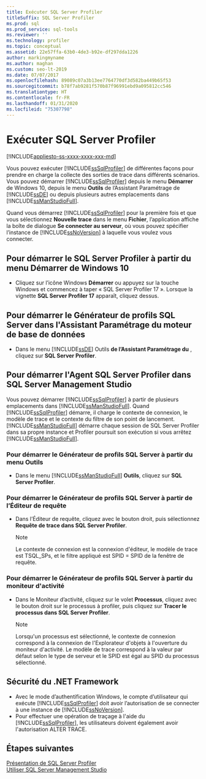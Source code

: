 ```yaml
---
title: Exécuter SQL Server Profiler
titleSuffix: SQL Server Profiler
ms.prod: sql
ms.prod_service: sql-tools
ms.reviewer: ''
ms.technology: profiler
ms.topic: conceptual
ms.assetid: 22e57ffa-63b0-4de3-b92e-df297dda1226
author: markingmyname
ms.author: maghan
ms.custom: seo-lt-2019
ms.date: 07/07/2017
ms.openlocfilehash: 89089c07a3b13ee7764770df3d582ba449b65f53
ms.sourcegitcommit: b78f7ab9281f570b87f96991ebd9a095812cc546
ms.translationtype: HT
ms.contentlocale: fr-FR
ms.lasthandoff: 01/31/2020
ms.locfileid: "75307798"
---
```

# <a name="run-sql-server-profiler"></a>Exécuter SQL Server Profiler

[!INCLUDE[appliesto-ss-xxxx-xxxx-xxx-md](../../includes/appliesto-ss-xxxx-xxxx-xxx-md.md)]

Vous pouvez exécuter [!INCLUDE[ssSqlProfiler](../../includes/sssqlprofiler-md.md)] de différentes façons pour prendre en charge la collecte des sorties de trace dans différents scénarios. Vous pouvez démarrer [!INCLUDE[ssSqlProfiler](../../includes/sssqlprofiler-md.md)] depuis le menu **Démarrer** de Windows 10, depuis le menu **Outils** de l’Assistant Paramétrage de [!INCLUDE[ssDE](../../includes/ssde-md.md)] ou depuis plusieurs autres emplacements dans [!INCLUDE[ssManStudioFull](../../includes/ssmanstudiofull-md.md)].  
  
Quand vous démarrez [!INCLUDE[ssSqlProfiler](../../includes/sssqlprofiler-md.md)] pour la première fois et que vous sélectionnez **Nouvelle trace** dans le menu **Fichier**, l’application affiche la boîte de dialogue **Se connecter au serveur**, où vous pouvez spécifier l’instance de [!INCLUDE[ssNoVersion](../../includes/ssnoversion-md.md)] à laquelle vous voulez vous connecter.  
## <a name="to-start-sql-server-profiler-from-the-windows-10-start-menu"></a>Pour démarrer le SQL Server Profiler à partir du menu Démarrer de Windows 10  
-  Cliquez sur l’icône Windows **Démarrer** ou appuyez sur la touche Windows et commencez à taper « SQL Server Profiler 17 ». Lorsque la vignette **SQL Server Profiler 17** apparaît, cliquez dessus.   

## <a name="to-start-sql-server-profiler-in-database-engine-tuning-advisor"></a>Pour démarrer le Générateur de profils SQL Server dans l'Assistant Paramétrage du moteur de base de données  
-  Dans le menu [!INCLUDE[ssDE](../../includes/ssde-md.md)] Outils **de l’Assistant Paramétrage du** , cliquez sur **SQL Server Profiler**.  

## <a name="to-start-sql-server-profiler-in-sql-server-management-studio"></a>Pour démarrer l'Agent SQL Server Profiler dans SQL Server Management Studio  
 Vous pouvez démarrer [!INCLUDE[ssSqlProfiler](../../includes/sssqlprofiler-md.md)] à partir de plusieurs emplacements dans [!INCLUDE[ssManStudioFull](../../includes/ssmanstudiofull-md.md)]. Quand [!INCLUDE[ssSqlProfiler](../../includes/sssqlprofiler-md.md)] démarre, il charge le contexte de connexion, le modèle de trace et le contexte du filtre de son point de lancement. [!INCLUDE[ssManStudioFull](../../includes/ssmanstudiofull-md.md)] démarre chaque session de SQL Server Profiler dans sa propre instance et Profiler poursuit son exécution si vous arrêtez [!INCLUDE[ssManStudioFull](../../includes/ssmanstudiofull-md.md)].  
### <a name="to-start-sql-server-profiler-from-the-tools-menu"></a>Pour démarrer le Générateur de profils SQL Server à partir du menu Outils  
-  Dans le menu [!INCLUDE[ssManStudioFull](../../includes/ssmanstudiofull-md.md)] **Outils**, cliquez sur **SQL Server Profiler**.  

### <a name="to-start-sql-server-profiler-from-the-query-editor"></a>Pour démarrer le Générateur de profils SQL Server à partir de l’Éditeur de requête  
- Dans l’Éditeur de requête, cliquez avec le bouton droit, puis sélectionnez **Requête de trace dans SQL Server Profiler**.  

  > [!NOTE]  
  >  Le contexte de connexion est la connexion d'éditeur, le modèle de trace est TSQL_SPs, et le filtre appliqué est SPID = SPID de la fenêtre de requête.  
    
### <a name="to-start-sql-server-profiler-from-activity-monitor"></a>Pour démarrer le Générateur de profils SQL Server à partir du moniteur d'activité  
- Dans le Moniteur d’activité, cliquez sur le volet **Processus**, cliquez avec le bouton droit sur le processus à profiler, puis cliquez sur **Tracer le processus dans SQL Server Profiler**.  

    > [!NOTE]  
    >  Lorsqu'un processus est sélectionné, le contexte de connexion correspond à la connexion de l'Explorateur d'objets à l'ouverture du moniteur d'activité. Le modèle de trace correspond à la valeur par défaut selon le type de serveur et le SPID est égal au SPID du processus sélectionné.  
    
## <a name="net-framework-security"></a>Sécurité du .NET Framework  
- Avec le mode d’authentification Windows, le compte d’utilisateur qui exécute [!INCLUDE[ssSqlProfiler](../../includes/sssqlprofiler-md.md)] doit avoir l’autorisation de se connecter à une instance de [!INCLUDE[ssNoVersion](../../includes/ssnoversion-md.md)].  
- Pour effectuer une opération de traçage à l'aide du [!INCLUDE[ssSqlProfiler](../../includes/sssqlprofiler-md.md)], les utilisateurs doivent également avoir l'autorisation ALTER TRACE.  

## <a name="next-steps"></a>Étapes suivantes  
 [Présentation de SQL Server Profiler](../../tools/sql-server-profiler/sql-server-profiler.md)   
 [Utiliser SQL Server Management Studio](https://msdn.microsoft.com/library/f289e978-14ca-46ef-9e61-e1fe5fd593be)  
